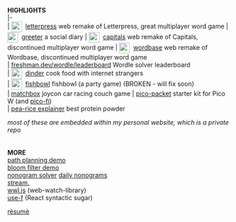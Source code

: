 **HIGHLIGHTS**  
|-  
| [<img align="center" src="https://freshman.dev/raw/letterpress/icon.png" width="24">](https://freshman.dev/letterpress/new/iAVoH8qv)&nbsp; [letterpress](https://freshman.dev/letterpress/new/iAVoH8qv) web remake of Letterpress, great multiplayer word game
| [<img align="center" src="https://freshman.dev/raw/greeter/icon.png" width="24">](https://freshman.dev/greeter)&nbsp; [greeter](https://freshman.dev/greeter) a social diary
| [<img align="center" src="https://freshman.dev/raw/capitals/icon.png" width="24">](https://freshman.dev/capitals/new/uLj04SjD)&nbsp; [capitals](https://freshman.dev/capitals/new/uLj04SjD) web remake of Capitals, discontinued multiplayer word game
| [<img align="center" src="https://freshman.dev/raw/wordbase/icon.png" width="24">](https://freshman.dev/wordbase/new/kkrnlAi)&nbsp; [wordbase](https://freshman.dev/wordbase/new/kkrnlAi) web remake of Wordbase, discontinued multiplayer word game  
| [freshman.dev/wordle/leaderboard](https://freshman.dev/wordle/leaderboard)  Wordle solver leaderboard  
| [<img align="center" src="https://freshman.dev/raw/dinder/icon.png" width="24">](https://freshman.dev/dinder)&nbsp; [dinder](https://freshman.dev/dinder) cook food with internet strangers  
| [<img align="center" src="https://freshman.dev/raw/fishbowl/icon.png" width="24">](https://freshman.dev/fishbowl)&nbsp; [fishbowl](https://freshman.dev/fishbowl) fishbowl (a party game) (BROKEN - will fix soon)  
| [matchbox](https://freshman.dev/matchbox)  joycon car racing couch game 
| [pico-packet](https://freshman.dev/pico-packet) starter kit for Pico W (and [pico-fi](https://github.com/cfreshman/pico-fi))    
| [pea-rice explainer](https://freshman.dev/pea-rice-explainer) best protein powder

_most of these are embedded within my personal website, which is a private repo_  
&nbsp;  
&nbsp;  
**MORE**  
[path planning demo](https://freshman.dev/raw/paths)  
[bloom filter demo](https://freshman.dev/raw/bloom)  
[nonogram solver](https://freshman.dev/raw/nonogram) [daily nonograms](https://freshman.dev/raw/daily-nonogram)  
[stream.](https://freshman.dev/raw/stream-landing)  
[wwl.js](https://freshman.dev/raw/wwl/app) (web-watch-library)  
[use-f](https://freshman.dev/raw/use-f)  (React syntactic sugar)  

[rèsumè](https://freshman.dev/resume)  
